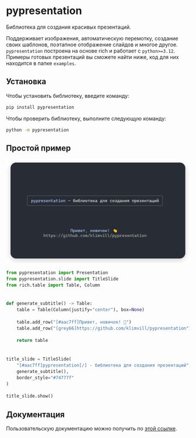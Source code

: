 # pypresentation
Библиотека для создания красивых презентаций.

Поддерживает изображения, автоматическую перемотку, создание своих шаблонов, поэтапное отображение слайдов и многое другое. 
`pypresentation` построена на основе rich и работает с `python>=3.12`.
Примеры готовых презентаций вы сможете найти ниже, код для них находится в папке `examples`.

## Установка

Чтобы установить библиотеку, введите команду:

```sh
pip install pypresentation
```

Чтобы проверить библиотеку, выполните следующую команду:

```sh
python -m pypresentation
```

## Простой пример

![example.png](docs/images/simple_example.png)

```python
from pypresentation import Presentation
from pypresentation.slide import TitleSlide
from rich.table import Table, Column


def generate_subtitle() -> Table:
	table = Table(Column(justify="center"), box=None)

	table.add_row("[#aac7ff]Привет, новичок! 👋")
	table.add_row("[grey66]https://github.com/klimvill/pypresentation")

	return table


title_slide = TitleSlide(
	"[#aac7ff]pypresentation[/] - библиотека для создания презентаций",
	generate_subtitle(),
	border_style="#74777f"
)

title_slide.show()
```

## Документация

Пользовательскую документацию можно получить по [этой ссылке](./docs/index.md).
